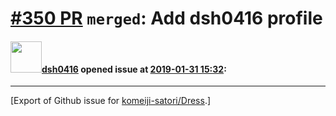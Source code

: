 # [\#350 PR](https://github.com/komeiji-satori/Dress/pull/350) `merged`: Add dsh0416 profile

#### <img src="https://avatars.githubusercontent.com/u/2303500?u=f718d3f7a5915d54cfa5607ad27c930778de7bab&v=4" width="50">[dsh0416](https://github.com/dsh0416) opened issue at [2019-01-31 15:32](https://github.com/komeiji-satori/Dress/pull/350):






-------------------------------------------------------------------------------



[Export of Github issue for [komeiji-satori/Dress](https://github.com/komeiji-satori/Dress).]
